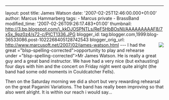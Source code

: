 ---
layout: post
title: James Watson
date: '2007-02-25T12:46:00.000+01:00'
author: Marcus Hammarberg
tags: - Marcus
private - BrassBand
modified_time: '2007-02-26T09:26:17.483+01:00'
thumbnail:
http://3.bp.blogspot.com/\_kkDJOSPNTLs/ReF5HbBOsNI/AAAAAAAAAF8/7xSx_9pz0z4/s72-c/PICT1336.JPG
blogger_id: tag:blogger.com,1999:blog-36533086.post-1022268405128742543
blogger_orig_url: http://www.marcusoft.net/2007/02/james-watson.html ---
[<img
src="http://3.bp.blogspot.com/_kkDJOSPNTLs/ReF5HbBOsNI/AAAAAAAAAF8/7xSx_9pz0z4/s320/PICT1336.JPG"
id="BLOGGER_PHOTO_ID_5035439026795884754"
style="FLOAT: right; MARGIN: 0px 0px 10px 10px; CURSOR: hand"
data-border="0" />](http://3.bp.blogspot.com/_kkDJOSPNTLs/ReF5HbBOsNI/AAAAAAAAAF8/7xSx_9pz0z4/s1600-h/PICT1336.JPG)I
had the great <span>="blsp-spelling-corrected">opportunity</span> to play and rehearse
under <span>="blsp-spelling-corrected">Mr</span> James Watson. He is really a
great guy and a great band instructor. We have had a very nice (but
exhausting) four days with him and the concert on <span
id="SPELLING_ERROR_2" class="blsp-spelling-corrected">Friday</span>
night went quite alright (the band had some odd moments in <span
id="SPELLING_ERROR_3" class="blsp-spelling-error">Couldcatcher</span>
Fells).

Then on the Saturday morning we did a short but very rewarding rehearsal
on the great Paganini Variations. The band has really been improving so
that also went alright. It is within our reach i would say...
